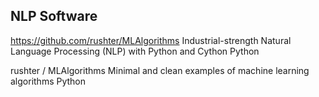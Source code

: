 ## NLP Software

https://github.com/rushter/MLAlgorithms
Industrial-strength Natural Language Processing (NLP) with Python and Cython
Python

rushter / MLAlgorithms
Minimal and clean examples of machine learning algorithms
Python
